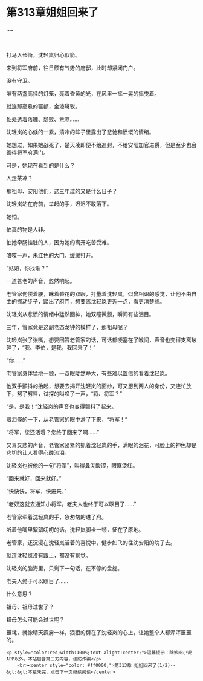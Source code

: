 # 第313章姐姐回来了
~~
    	    <p name="pagetop" href="javascript:void(0);" onclick="return false" style="line-height: 35px;padding: 10px;color: #333;"> </p><p>打马入长街，沈轻岚归心似箭。</p><p>来到将军府前，往日颇有气势的府邸，此时却紧闭门户。</p><p>没有守卫。</p><p>唯有两盏高挂的灯笼，亮着昏黄的光，在风里一摇一晃的摇曳着。</p><p>就连那高悬的匾额，金漆斑驳。</p><p>处处透着落魄、颓败、荒凉……</p><p>沈轻岚的心倏的一紧，清冷的眸子里露出了悲怆和愤慨的情绪。</p><p>她想过，如果她战死了，楚天凌即便不给追封，不给安阳加官进爵，但是至少也会善待将军府满门。</p><p>可是，她现在看到的是什么？</p><p>人走茶凉？</p><p>那祖母、安阳他们，这三年过的又是什么日子？</p><p>沈轻岚站在府前，举起的手，迟迟不敢落下。</p><p>她怕。</p><p>怕真的物是人非。</p><p>怕她牵肠挂肚的人，因为她的离开吃苦受难。</p><p>咯吱一声，朱红色的大门，缓缓打开。</p><p>“姑娘，你找谁？”</p><p>一道苍老的声音，忽然响起。</p><p>老管家佝偻着腰，眯着昏花的双眼，打量着沈轻岚，似曾相识的感觉，让他不由自主的挪动步子，踏出了府门，想要离沈轻岚更近一点，看更清楚些。</p><p>沈轻岚从悲愤的情绪中猛然回神，她双瞳微颤，瞬间有些泪目。</p><p>三年，管家竟是这副老态龙钟的模样了，那祖母呢？</p><p>沈轻岚张了张嘴，想要回答老管家的话，可话都哽塞在了喉间，声音也变得支离破碎了，“我、李伯，是我，我回来了！”</p><p>“你……”</p><p>老管家身体猛地一颤，一双眼陡然睁大，有些难以置信的看着沈轻岚。</p><p>他双手颤抖的抬起，想要去揭开沈轻岚的面纱，可又想到两人的身份，又连忙放下，努了努唇，试探的叫唤了一声，“将、将军？”</p><p>“是，是我！”沈轻岚的声音也变得颤抖了起来。</p><p>眼泪倏的一下，从老管家的眼中滑了下来，“将军！”</p><p>“将军，您还活着？您终于回来了啊……”</p><p>又喜又悲的声音，老管家紧紧的抓着沈轻岚的手，满眼的泪花，可脸上的神色却是悲切的让人看得心酸流泪。</p><p>沈轻岚也被他的一句“将军”，叫得鼻尖酸涩，眼眶泛红。</p><p>“回来就好，回来就好。”</p><p>“快快快，将军，快进来。”</p><p>“老奴这就去通知小将军。老夫人也终于可以瞑目了……”</p><p>老管家牵着沈轻岚的手，急匆匆的进了府。</p><p>听着他嘴里絮絮叨叨的话，沈轻岚脚步一顿，怔在了原地。</p><p>老管家，还沉浸在沈轻岚活着的喜悦中，健步如飞的往沈安阳的院子去。</p><p>就连沈轻岚没有跟上，都没有察觉。</p><p>沈轻岚的脑海里，只剩下一句话，在不停的盘旋。</p><p>老夫人终于可以瞑目了……</p><p>什么意思？</p><p>祖母、祖母过世了？</p><p>祖母怎么可能会过世呢？</p><p>噩耗，就像晴天霹雳一样，狠狠的劈在了沈轻岚的心上，让她整个人都浑浑噩噩的。</p>
    	
   	<p style="color:red;width:100%;text-alight:center;">温馨提示：除妙阅小说APP以外，本站包含第三方内容，谨防诈骗</p>
    	<br><center style="color: #ff0000;">第313章 姐姐回来了(1/2)--&gt;&gt;本章未完，点击下一页继续阅读</center>
    	
